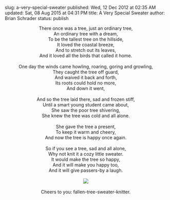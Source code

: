 slug: a-very-special-sweater
published: Wed, 12 Dec 2012 at 02:35 AM
updated: Sat, 08 Aug 2015 at 04:31 PM
title: A Very Special Sweater
author: Brian Schrader
status: publish

<center><p>There once was a tree, just an ordinary tree, <br>An ordinary tree with a dream, <br>To be the tallest tree on the hillside, <br>It loved the coastal breeze, <br>And to stretch out its leaves, <br>And it loved all the birds that called it home. <br><br>One day the winds came howling, roaring, goring and growling,<br>They caught the tree off guard, <br>And waived it back and forth, <br>Its roots could hold no more, <br>And down it went,<br><br>And so the tree laid there, sad and frozen stiff, <br>Until a smart young student came about, <br>She saw the poor tree shivering, <br>She knew the tree was cold and all alone. <br><br>She gave the tree a present, <br>To keep it warm and cheery, <br>And now the tree is happy once again. <br><br>So if you see a tree, sad and all alone, <br>Why not knit it a cozy little sweater. <br>It would make the tree so happy, <br>And it will make you happy too, <br>And it will give passers-by a laugh. <br><br><a href=\"http://images.biteofanapple.com/blog/tree-with-sweater.jpg\"><img class=\"body-image-center\" src=\"http://images.biteofanapple.com/blog/tree-with-sweater.jpg\" style=\"width:60%;\"></a><br><br>Cheers to you: fallen-tree-sweater-knitter. </center>
